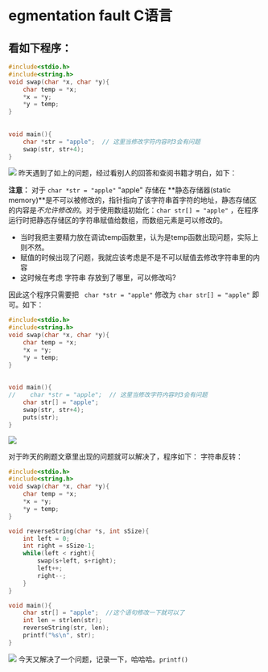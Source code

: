 #  egmentation fault C语言
## 看如下程序：
```c
#include<stdio.h>
#include<string.h>
void swap(char *x, char *y){
    char temp = *x; 
    *x = *y; 
    *y = temp;
}
 
 
void main(){
    char *str = "apple";  // 这里当修改字符内容时3会有问题
    swap(str, str+4);
} 
```
![](https://s2.loli.net/2022/03/27/1QeGnSXW3oi5bhf.png)
昨天遇到了如上的问题，经过看别人的回答和查阅书籍才明白，如下：

**注意：** 对于 `` char *str = "apple" ``  "apple" 存储在 **静态存储器(static memory)**是不可以被修改的，指针指向了该字符串首字符的地址，静态存储区的内容是*不允许修改的*。对于使用数组初始化：`` char str[] = "apple" `` ，在程序运行时把静态存储区的字符串赋值给数组，而数组元素是可以修改的。

-  当时我把主要精力放在调试temp函数里，认为是temp函数出现问题，实际上则不然。
-  赋值的时候出现了问题，我就应该考虑是不是不可以赋值去修改字符串里的内容
-  这时候在考虑 字符串 存放到了哪里，可以修改吗?

因此这个程序只需要把 `` char *str = "apple"`` 修改为 `` char str[] = "apple" `` 即可。如下：

```c
#include<stdio.h>
#include<string.h>
void swap(char *x, char *y){
    char temp = *x; 
    *x = *y; 
    *y = temp;
}
 
 
void main(){
//    char *str = "apple";  // 这里当修改字符内容时3会有问题
	char str[] = "apple";
    swap(str, str+4);
    puts(str);
} 
```

![](https://s2.loli.net/2022/03/27/Ev7nPWIe3yDwA8r.png)

对于昨天的刷题文章里出现的问题就可以解决了，程序如下：
字符串反转：
```c
#include<stdio.h>
#include<string.h>
void swap(char *x, char *y){
	char temp = *x; 
	*x = *y; 
	*y = temp;
}

void reverseString(char	*s, int sSize){
	int left = 0;
	int right = sSize-1;
	while(left < right){
		swap(s+left, s+right);
		left++;
		right--;
	}
}

void main(){
	char str[] = "apple";  //这个语句修改一下就可以了 
	int len = strlen(str);
	reverseString(str, len);
	printf("%s\n", str);
} 


```
![](https://s2.loli.net/2022/03/27/sEMnq8Gp4kz9FgD.png)
今天又解决了一个问题，记录一下，哈哈哈。` printf() `

